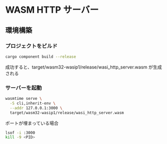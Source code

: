 # WASM HTTP サーバー

## 環境構築

### プロジェクトをビルド

```sh
cargo component build --release
```

成功すると、target/wasm32-wasip1/release/wasi_http_server.wasm が生成される

### サーバーを起動

```sh
wasmtime serve \
  -S cli,inherit-env \
  --addr 127.0.0.1:3000 \
  target/wasm32-wasip1/release/wasi_http_server.wasm
```

ポートが埋まっている場合

```sh
lsof -i :3000
kill -9 <PID>
```

